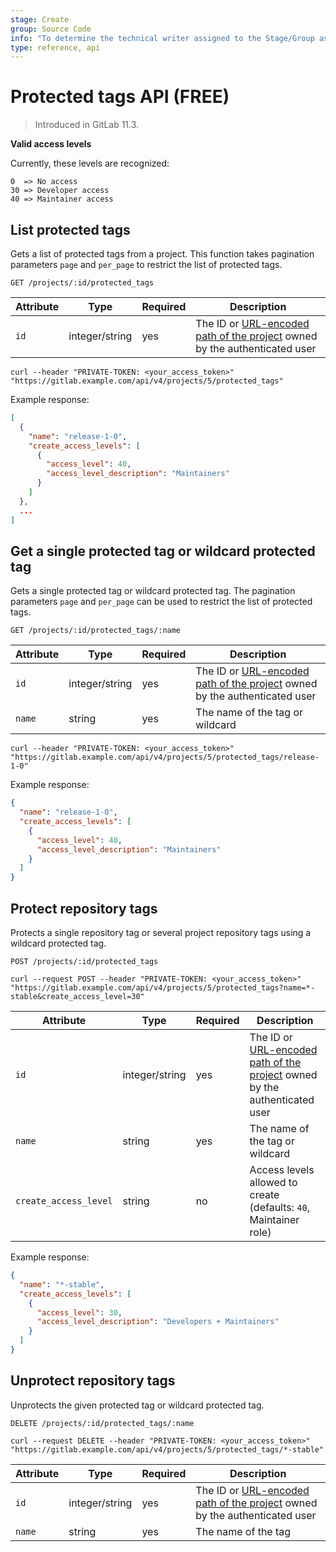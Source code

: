 ```yaml
---
stage: Create
group: Source Code
info: "To determine the technical writer assigned to the Stage/Group associated with this page, see https://about.gitlab.com/handbook/engineering/ux/technical-writing/#assignments"
type: reference, api
---
```


# Protected tags API **(FREE)**

> Introduced in GitLab 11.3.

**Valid access levels**

Currently, these levels are recognized:

```plaintext
0  => No access
30 => Developer access
40 => Maintainer access
```

## List protected tags

Gets a list of protected tags from a project.
This function takes pagination parameters `page` and `per_page` to restrict the list of protected tags.

```plaintext
GET /projects/:id/protected_tags
```

| Attribute | Type | Required | Description |
| --------- | ---- | -------- | ----------- |
| `id` | integer/string | yes | The ID or [URL-encoded path of the project](index.md#namespaced-path-encoding) owned by the authenticated user |

```shell
curl --header "PRIVATE-TOKEN: <your_access_token>" "https://gitlab.example.com/api/v4/projects/5/protected_tags"
```

Example response:

```json
[
  {
    "name": "release-1-0",
    "create_access_levels": [
      {
        "access_level": 40,
        "access_level_description": "Maintainers"
      }
    ]
  },
  ...
]
```

## Get a single protected tag or wildcard protected tag

Gets a single protected tag or wildcard protected tag.
The pagination parameters `page` and `per_page` can be used to restrict the list of protected tags.

```plaintext
GET /projects/:id/protected_tags/:name
```

| Attribute | Type | Required | Description |
| --------- | ---- | -------- | ----------- |
| `id` | integer/string | yes | The ID or [URL-encoded path of the project](index.md#namespaced-path-encoding) owned by the authenticated user |
| `name` | string | yes | The name of the tag or wildcard |

```shell
curl --header "PRIVATE-TOKEN: <your_access_token>" "https://gitlab.example.com/api/v4/projects/5/protected_tags/release-1-0"
```

Example response:

```json
{
  "name": "release-1-0",
  "create_access_levels": [
    {
      "access_level": 40,
      "access_level_description": "Maintainers"
    }
  ]
}
```

## Protect repository tags

Protects a single repository tag or several project repository
tags using a wildcard protected tag.

```plaintext
POST /projects/:id/protected_tags
```

```shell
curl --request POST --header "PRIVATE-TOKEN: <your_access_token>" "https://gitlab.example.com/api/v4/projects/5/protected_tags?name=*-stable&create_access_level=30"
```

| Attribute | Type | Required | Description |
| --------- | ---- | -------- | ----------- |
| `id` | integer/string | yes | The ID or [URL-encoded path of the project](index.md#namespaced-path-encoding) owned by the authenticated user |
| `name` | string | yes | The name of the tag or wildcard |
| `create_access_level` | string | no | Access levels allowed to create (defaults: `40`, Maintainer role) |

Example response:

```json
{
  "name": "*-stable",
  "create_access_levels": [
    {
      "access_level": 30,
      "access_level_description": "Developers + Maintainers"
    }
  ]
}
```

## Unprotect repository tags

Unprotects the given protected tag or wildcard protected tag.

```plaintext
DELETE /projects/:id/protected_tags/:name
```

```shell
curl --request DELETE --header "PRIVATE-TOKEN: <your_access_token>" "https://gitlab.example.com/api/v4/projects/5/protected_tags/*-stable"
```

| Attribute | Type | Required | Description |
| --------- | ---- | -------- | ----------- |
| `id` | integer/string | yes | The ID or [URL-encoded path of the project](index.md#namespaced-path-encoding) owned by the authenticated user |
| `name` | string | yes | The name of the tag |
